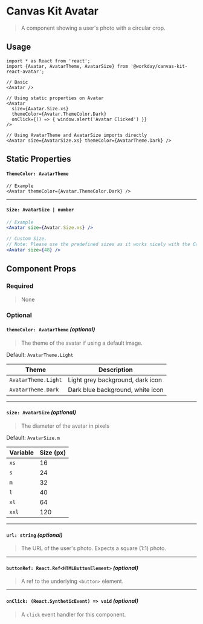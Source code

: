 # Canvas Kit Avatar

> A component showing a user's photo with a circular crop.

## Usage

```tsx
import * as React from 'react';
import {Avatar, AvatarTheme, AvatarSize} from '@workday/canvas-kit-react-avatar';

// Basic
<Avatar />

// Using static properties on Avatar
<Avatar
  size={Avatar.Size.xs}
  themeColor={Avatar.ThemeColor.Dark}
  onClick={() => { window.alert('Avatar Clicked') }}
/>

// Using AvatarTheme and AvatarSize imports directly
<Avatar size={AvatarSize.xs} themeColor={AvatarTheme.Dark} />
```

## Static Properties

#### `ThemeColor: AvatarTheme`

```tsx
// Example
<Avatar themeColor={Avatar.ThemeColor.Dark} />
```

---

#### `Size: AvatarSize | number`

```jsx
// Example
<Avatar size={Avatar.Size.xs} />

// Custom Size.
// Note: Please use the predefined sizes as it works nicely with the Canvas Design System
<Avatar size={48} />
```

## Component Props

### Required

> None

### Optional

#### `themeColor: AvatarTheme` _(optional)_

> The theme of the avatar if using a default image.

Default: `AvatarTheme.Light`

| Theme               | Description                      |
| ------------------- | -------------------------------- |
| `AvatarTheme.Light` | Light grey background, dark icon |
| `AvatarTheme.Dark`  | Dark blue background, white icon |

---

#### `size: AvatarSize` _(optional)_

> The diameter of the avatar in pixels

Default: `AvatarSize.m`

| Variable | Size (px) |
| -------- | --------- |
| `xs`     | 16        |
| `s`      | 24        |
| `m`      | 32        |
| `l`      | 40        |
| `xl`     | 64        |
| `xxl`    | 120       |

---

#### `url: string` _(optional)_

> The URL of the user's photo. Expects a square (1:1) photo.

---

#### `buttonRef: React.Ref<HTMLButtonElement>` _(optional)_

> A ref to the underlying `<button>` element.

---

#### `onClick: (React.SyntheticEvent) => void` _(optional)_

> A `click` event handler for this component.
